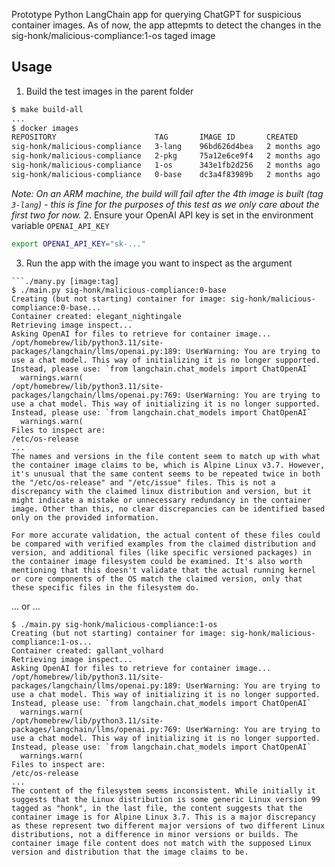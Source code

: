 Prototype Python LangChain app for querying ChatGPT for suspicious container images.
As of now, the app attepmts to detect the changes in the sig-honk/malicious-compliance:1-os taged image

## Usage
1. Build the test images in the parent folder
```bash
$ make build-all
...
$ docker images
REPOSITORY                      TAG       IMAGE ID       CREATED        SIZE
sig-honk/malicious-compliance   3-lang    96bd626d4bea   2 months ago   240MB
sig-honk/malicious-compliance   2-pkg     75a12e6ce9f4   2 months ago   240MB
sig-honk/malicious-compliance   1-os      343e1fb2d256   2 months ago   240MB
sig-honk/malicious-compliance   0-base    dc3a4f83989b   2 months ago   240MB
```
_Note: On an ARM machine, the build will fail after the 4th image is built (tag `3-lang`) - this is fine for the purposes of this test as we only care about the first two for now._
2. Ensure your OpenAI API key is set in the environment variable `OPENAI_API_KEY`
```bash
export OPENAI_API_KEY="sk-..."
```
3. Run the app with the image you want to inspect as the argument
```text
```./many.py [image:tag]
$ ./main.py sig-honk/malicious-compliance:0-base
Creating (but not starting) container for image: sig-honk/malicious-compliance:0-base...
Container created: elegant_nightingale
Retrieving image inspect...
Asking OpenAI for files to retrieve for container image...
/opt/homebrew/lib/python3.11/site-packages/langchain/llms/openai.py:189: UserWarning: You are trying to use a chat model. This way of initializing it is no longer supported. Instead, please use: `from langchain.chat_models import ChatOpenAI`
  warnings.warn(
/opt/homebrew/lib/python3.11/site-packages/langchain/llms/openai.py:769: UserWarning: You are trying to use a chat model. This way of initializing it is no longer supported. Instead, please use: `from langchain.chat_models import ChatOpenAI`
  warnings.warn(
Files to inspect are:
/etc/os-release
...
The names and versions in the file content seem to match up with what the container image claims to be, which is Alpine Linux v3.7. However, it's unusual that the same content seems to be repeated twice in both the "/etc/os-release" and "/etc/issue" files. This is not a discrepancy with the claimed linux distribution and version, but it might indicate a mistake or unnecessary redundancy in the container image. Other than this, no clear discrepancies can be identified based only on the provided information.

For more accurate validation, the actual content of these files could be compared with verified examples from the claimed distribution and version, and additional files (like specific versioned packages) in the container image filesystem could be examined. It's also worth mentioning that this doesn't validate that the actual running kernel or core components of the OS match the claimed version, only that these specific files in the filesystem do.
```
... or ...
```text
$ ./main.py sig-honk/malicious-compliance:1-os
Creating (but not starting) container for image: sig-honk/malicious-compliance:1-os...
Container created: gallant_volhard
Retrieving image inspect...
Asking OpenAI for files to retrieve for container image...
/opt/homebrew/lib/python3.11/site-packages/langchain/llms/openai.py:189: UserWarning: You are trying to use a chat model. This way of initializing it is no longer supported. Instead, please use: `from langchain.chat_models import ChatOpenAI`
  warnings.warn(
/opt/homebrew/lib/python3.11/site-packages/langchain/llms/openai.py:769: UserWarning: You are trying to use a chat model. This way of initializing it is no longer supported. Instead, please use: `from langchain.chat_models import ChatOpenAI`
  warnings.warn(
Files to inspect are:
/etc/os-release
...
The content of the filesystem seems inconsistent. While initially it suggests that the Linux distribution is some generic Linux version 99 tagged as "honk", in the last file, the content suggests that the container image is for Alpine Linux 3.7. This is a major discrepancy as these represent two different major versions of two different Linux distributions, not a difference in minor versions or builds. The container image file content does not match with the supposed Linux version and distribution that the image claims to be.
```
